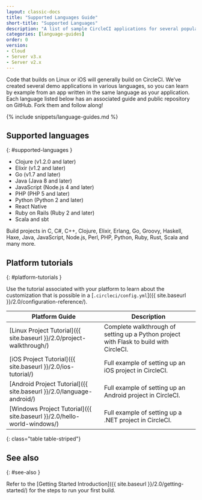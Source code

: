 ```yaml
---
layout: classic-docs
title: "Supported Languages Guide"
short-title: "Supported Languages"
description: "A list of sample CircleCI applications for several popular languages"
categories: [language-guides]
order: 0
version:
- Cloud
- Server v3.x
- Server v2.x
---
```


Code that builds on Linux or iOS will generally build on CircleCI. We’ve created several demo applications in various languages, so you can learn by example from an app written in the same language as your application. Each language listed below has an associated guide and public repository on GitHub. Fork them and follow along!

{% include snippets/language-guides.md %}

## Supported languages
{: #supported-languages }
- Clojure (v1.2.0 and later)
- Elixir (v1.2 and later)
- Go (v1.7 and later)
- Java (Java 8 and later)
- JavaScript (Node.js 4 and later)
- PHP (PHP 5 and later)
- Python (Python 2 and later)
- React Native
- Ruby on Rails (Ruby 2 and later)
- Scala and sbt

Build projects in C, C#, C++, Clojure, Elixir, Erlang, Go, Groovy, Haskell, Haxe, Java, JavaScript, Node.js, Perl, PHP, Python, Ruby, Rust, Scala and many more.

## Platform tutorials
{: #platform-tutorials }

Use the tutorial associated with your platform to learn about the customization that is possible in a [`.circleci/config.yml`]({{ site.baseurl }}/2.0/configuration-reference/).

Platform Guide | Description
----|----------
[Linux Project Tutorial]({{ site.baseurl }}/2.0/project-walkthrough/) | Complete walkthrough of setting up a Python project with Flask to build with CircleCI.
[iOS Project Tutorial]({{ site.baseurl }}/2.0/ios-tutorial/) | Full example of setting up an iOS project in CircleCI.
[Android Project Tutorial]({{ site.baseurl }}/2.0/language-android/) | Full example of setting up an Android project in CircleCI.
[Windows Project Tutorial]({{ site.baseurl }}/2.0/hello-world-windows/) | Full example of setting up a .NET project in CircleCI.
{: class="table table-striped"}

## See also
{: #see-also }

Refer to the [Getting Started Introduction]({{ site.baseurl }}/2.0/getting-started/) for the steps to run your first build.
